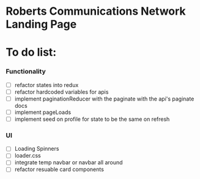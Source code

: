# Roberts Communications Network Landing Page

# To do list:

### Functionality

- [ ] refactor states into redux
- [ ] refactor hardcoded variables for apis
- [ ] implement paginationReducer with the paginate with the api's paginate docs
- [ ] implement pageLoads
- [ ] implement seed on profile for state to be the same on refresh

### UI

- [ ] Loading Spinners
- [ ] loader.css
- [ ] integrate temp navbar or navbar all around
- [ ] refactor resuable card components
